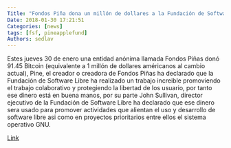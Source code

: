 ```yaml
---
Title: "Fondos Piña dona un millón de dollares a la Fundación de Software Libre"
Date: 2018-01-30 17:21:51
Categories: [news]
tags: [fsf, pineapplefund]
Authors: sedlav
---
```


Estes jueves 30 de enero una entidad anónima llamada Fondos Piñas donó 91.45  Bitcoin (equivalente a 1 millón de dollares américanos al cambio actual), Pine, el creador o creadora de Fondos Piñas ha declarado que la Fundación de Software Libre ha realizado un trabajo increible promoviendo el trabajo colaborativo y protegiendo la libertad de los usuario, por tanto ese dinero está en buena manos, por su parte John Sullivan, director ejecutivo de la Fundación de Software Libre ha declarado que ese dinero sera usado para promover actividades que alientan el uso y desarrollo de software libre asi como en proyectos prioritarios entre ellos el sistema operativo GNU.


[Link](https://www.fsf.org/news/free-software-foundation-receives-1-million-donation-from-pineapple-fund)
